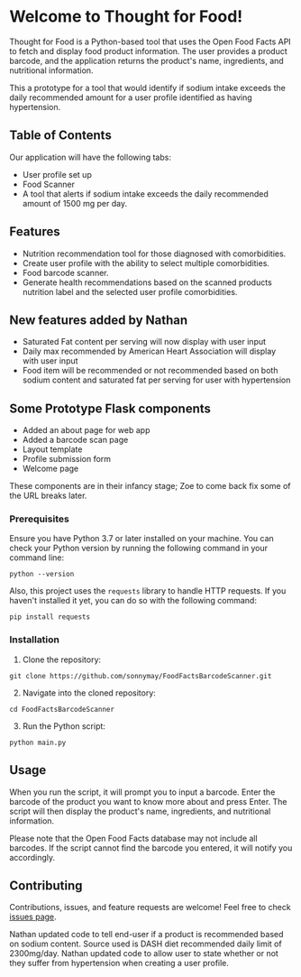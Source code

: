 # Welcome to Thought for Food! 

Thought for Food is a Python-based tool that uses the Open Food Facts API to fetch and display food product information. The user provides a product barcode, and the application returns the product's name, ingredients, and nutritional information.

This a prototype for a tool that would identify if sodium intake exceeds the daily recommended amount for a user profile identified as having hypertension.

## Table of Contents
Our application will have the following tabs:
 - User profile set up
 - Food Scanner
 - A tool that alerts if sodium intake exceeds the daily recommended amount of 1500 mg per day.

## Features

- Nutrition recommendation tool for those diagnosed with comorbidities.
- Create user profile with the ability to select multiple comorbidities.
- Food barcode scanner.
- Generate health recommendations based on the scanned products nutrition label and the selected user profile comorbidities.

## New features added by Nathan
- Saturated Fat content per serving will now display with user input
- Daily max recommended by American Heart Association will display with user input
- Food item will be recommended or not recommended based on both sodium content and saturated fat per serving for user with hypertension

## Some Prototype Flask components
- Added an about page for web app
- Added a barcode scan page
- Layout template
- Profile submission form
- Welcome page

These components are in their infancy stage; Zoe to come back fix some of the URL breaks later.

### Prerequisites

Ensure you have Python 3.7 or later installed on your machine. You can check your Python version by running the following command in your command line:

```
python --version
```

Also, this project uses the `requests` library to handle HTTP requests. If you haven't installed it yet, you can do so with the following command:

```
pip install requests
```

### Installation

1. Clone the repository:
```
git clone https://github.com/sonnymay/FoodFactsBarcodeScanner.git
```

2. Navigate into the cloned repository:
```
cd FoodFactsBarcodeScanner
```

3. Run the Python script:
```
python main.py
```

## Usage

When you run the script, it will prompt you to input a barcode. Enter the barcode of the product you want to know more about and press Enter. The script will then display the product's name, ingredients, and nutritional information. 

Please note that the Open Food Facts database may not include all barcodes. If the script cannot find the barcode you entered, it will notify you accordingly.

## Contributing

Contributions, issues, and feature requests are welcome! Feel free to check [issues page](https://github.com/YourUsername/FoodFactsBarcodeScanner/issues). 

Nathan updated code to tell end-user if a product is recommended based on sodium content. Source used is DASH diet recommended daily limit of 2300mg/day.
Nathan updated code to allow user to state whether or not they suffer from hypertension when creating a user profile.
